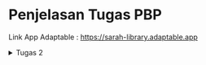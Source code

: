 # Penjelasan Tugas PBP
Link App Adaptable :  https://sarah-library.adaptable.app

<details>

<summary> Tugas 2 </summary>

<h1>Langkah Pembuatan Project Library Inventories</h1>

- Melakukan aktivasi Virtual Environment
: Hal ini dilakukan untuk mengisolasi **package** serta *dependencies* dari aplikasi sehingga tidak terjadi tabrakan dengan versi lain yang terdapat dalam komputer.

- Membuat Proyek Django Baru
: Untuk mengawali pembuatan project, saya melakukan instalasi *dependecies* dengan melakukan perintah `pip install -r requirements.txt` dan kemudian membuat proyek Django dengan nama library_inventory dengan perintah `django-admin startproject library_inventory`

- Konfigurasi Proyek dan Menjalankan Server
: Pada bagian ini saya mengizinkan akses aplikasi web dengan menambahkan "*" pada `ALLOWED_HOST` di `settings.py` dalam direktori proyek library_inventory. Kemudian untuk memastikan direktori aktif saya melakukan pemeriksaan dengan menjalankan perintah `python manage.py runserver`

- Membuat Aplikasi Main
: Setelah memiliki proyek Django, saya membuat aplikasi `main` dalam direktori proyek library_inventory. Aplikasi ini merupakan unit dari proyek Django yang mengatur fungsi-fungsi khusus dalam proyek yang sedang dibuat. Pembuatan aplikasi main dilakukan dengan perintah `python manage.py startapp main`  

- Melakukan Routing
: Langkah ini dilakukan untuk mengarahkan URL ke aplikasi main yang telah dbuat. Hal ini dilakukan dengan menambahkan routing ke file `urls.py` yang ada pada direktori proyek library_inventory dengan menambahkan `path('', include('main.urls'))`. Dengan begitu semua permintaan ke URL utama akan diteruskan ke main untuk diproses.

- Membuat Model Item
: Untuk mendefinisikan struktur data pada proyek ini, saya membuat model Item dalam file `models.py` yang terdapat dalam aplikasi main untuk mendefinisikan atribut, seperti name, amount, description, category, dan tanggal peminjaman.

- Membuat Fungsi Views.py
: Untuk mengatur logika dari proyek aplikasi ini, maka saya membuat fungsi items dalam file `views.py` yang terdapat dalam aplikasi main. Fungsi ini akan mengambil data dari model Item dan melakukan render ke dalam template HTML.

- Membuat Routing pada Fungsi
: Saya melakukan pendefinisian routing untuk fungsi yang telah dibuat di file `views.py` dalam file `urls.py`. Routing ini akan menentukan bagaimana HTTP akan mencapai fungsi yang tepat di aplikasi main ketika URL tertentu diakses.

- Implementasi Template HTML
: Saya membuat template HTML pada direktori baru di dalam aplikasi main. Template ini akan digunakan untuk mengatur tampilan halaman web yang akan diberikan kepada pengguna. Data yang diperoleh program dari `views.py` akan dimasukkan ke dalam template ini.

- Testing Django
: Saya melakukan test dari proyek ini dengan membuat unit test dan membuat TestCase dengan menggunakan models dari proyek library_inventory. Hal ini dilakukan untuk melakukan pengujian terhadap atribut yang terdapat dalam proyek.

- Add, Push, dan Commit ke dalam Repositori GitHub
: Setelah proses testing berhasil maka saya melakukan proses pengunggahan proyek ke repository Library-Inventory pada GitHub. Sebelum melakukan pengunggahan, saya membuat sebuah file `.gitignore` yang digunakan untuk menentukan berkas dan direktori yang harus diabaikan ole Git. Setelah itu barulah dilakukan add, commit, dan push ke repositori GitHub.

- Deployment ke Adaptable
: Setelah mengembangkan aplikasi secara lokal, maka saya melakukan deployment ke server atau platform hosting yang dapat diakses secara online dan memungkinkan untuk diakses oleh orang lain melalui internet.

- Membuat README.md
: Setelah semuanya selesai, saya membuat file `README.md` ini yang berisikan link dari aplikasi pada Adaptable dan menjawab pertanyaan seputar proyek aplikasi ini. Kemudian setelah selesai maka kembali melakukan add, commit, dan push ke repositori GitHub.

- Melakukan *deactivate* pada Virtual Environment
: Setelah selesai saya melakukan *deactivate* pada virtual environment karena telah selesai digunakan.

<h1>Bagan *request client* ke web aplikasi Django dan kaitannya antara urls.py, views.py, models.py, dan berkas HTML</h1>

Bagan 

        **Client's Web Browser**
                    ^
                    |
                    v
        **Django Web Application**
                    ^
                    |
                    v
                    |
    **urls.py** <---+--------->  **views.py**
                    |                 |
                    v                 v
                **models.py**   **items.html**
                    |
                    v
                **database**

**Client Web Browser** sebuah *request* dimulai dari web browser pengguna atau *client* ketika mereka memasukkan URL atau mengklik link. Kemudian permintaan tersebut akan diterima oleh aplikasi **web yang berbasis Django** dan diproses serta mengirimkan respon kembali ke *client*. File `urls.py` bertanggung jawab untuk menentukan bagaimana permintaan URL ini akan diarahkan dan menghubungkan URL yang diterima dari *client* dengan fungsi tindakan yag disesuaikan pada `views.py`. Ketika permintaan URL diteruskan oleh `urls.py`, `views.py` mengambil alih untuk memproses permintaan tersebut. `views.py` dapat mengakses model untuk memproses data dan merender `items.html` atau mengembalikan respins JSON, tergantung pada kasus penggunaan. `models.py` akan menggambarkan struktur data dalam aplikasi dan memberikan definisi model yang digunakan untuk berinteraksi dengan database atau data lainnya. `models.py` dapat digunakan oleh `views.py` untuk mengambil atau penyimpan data. `items.html` digunakan untuk mengatur tampila yang akan diberikan kepada pengguna atau *client*. `views.py` dapat merender `items.html` dengan data yang diambil dari model dan kemudian mengirimkannya kembali ke *client* sebagai respons HTML yang siap ditampilkan.

<h1>Alasan Menggunakan Virtual Environment dan Apa yang Terjadi Apabila Tidak Menggunakan Virtual Environment</h1>

Virtual environment digunakan untuk mengisolasi lingkungan dari pengembangan python dan hal ini akan memungkinkan penggunaan *package* dan dependensi proyek yang spesifik. Dengan digunakannya virtual environment, maka hal tersebut dapat membantu dalam mencegah konflik antar proyek dan menjaga kestabilan dari proyek. Selain itu kita dapat melakukan pengelolaan versi python dan *package* yang berbeda untuk setiap proyek dan terhindar dari masalah kompabilitas.
Kita tetap dapat membuat aplikasi Django tanpa virtual environment, namun hal tersebut tidak disarankan karena memungkinkan terjadinya konflik antar *package*, kesulitan pengelolaan berbagai versi python, dan juga adanya kesulitan dalam mengisolasi dependensi proyek yang berbeda.

<h1>MVC, MVT, MVVM, dan Perbedaannya</h1>

- MVC 
: *Model View Controller* adalah suatu model yang komponennya terbagi menjadi 3, yaitu Model, View, dan Controller. Komponen `model` berisikan logika dan status data yang terdapat dalam aplikasi. Komponen ini bertugas untuk mendapatkan dan memanipulasi data, berinteraksi dengan controller, berinteraksi dengan database, dan memperbarui tampilan dari aplikasi yang dikembangkan. Komponen `view` berhubungan dengan *interface* pengguna yang terdiri dari HTML/CSS.XML. View bekerjasama dengan controller untuk menciptakan tampilan yang dinamis. Komponen `controller` merupakan suatu komunikator antara view dan model.

- MVT
: *Model View Template* adalah suatu model yang komponennya terbagi menjadi 3, yaitu Model, View, dan Template. Komponen `model` berfungsi untuk mengelola data dan logika dari aplikasi. Komponen `template` merupakan komponen yang berhubungan dengan *interface* pengguna. Komponen ini bekerjasama dengan `view` yang merupakan komponen komunikator dari model dan template untuk menciptakan tampilan yang dinamis.

- MVVM
: *Model View ViewModel* merupakan suatu model yang komponennya terbagi menjadi 3, yaitu Model, View, dan ViewModel. Komponen `model` berfungsi untuk mengelola data yang digunakan untuk menjalankan suatu aplikasi. Komponen `view` berfungsi sebagai *interface* grafis antara pengguna dengan pola desain. Komponen ini juga berfungsi untuk menampilkan output dari data yang telah diproses. Komponen `ViewModel` di salah satu sisi merupakan abstraksi dari komponen `view`, namun di sisi yang lain komponen ini berfungsi sebagai penyedia pembungkus data model untuk ditautkan.

<h2>Perbedaan</h2>

- MVP dengan MVT
: MVT merupakan varian dari MVC yang digunakan dalam kerangka kerja Django. Pada MVT komponen `view` berperan seperti `controller` dalam MVC, sementara komponen `template` berperan seperti `view` dalam MVC.
- MVVM dengan MVC/MVT
: MVVM lebih umum untuk digunakan dalam pengembangan aplikasi berbasis kerangka kerja JavaScript, sementara MVC/MVT biasanya terkait dengan pengembangan server-side seperti Django. Kemudian MVVM juga dirancang untuk lebih memisahkan logika tampilan dari komponen `model` jika dibandingkan dengan MVC/MVT.

<h1>Referensi</h1>

- https://pythonistaplanet.com/difference-between-mvc-and-mvt/#google_vignette
- https://agus-hermanto.com/blog/detail/mvc-vs-mvp-vs-mvvm-apa-perbedaannya-mana-yang-terbaik-diantara-ketiganya-a
- https://pbp-fasilkom-ui.github.io/ganjil-2024/
- https://www.petanikode.com/python-virtualenv/

<summary> Tugas 3 </summary>

<h1>Perbedaan POST dan GET dalam Django</h1>

1. POST 
form POST digunakan untuk melakukan pengiriman data ke server dalam permintaan HTTP. Data tersebut tidak ditampilkan dalam URL dan form POST digunakan ketika user ingin mengirim data yang sensitif atau besar. form POST tidak dibatasi oleh panjang string dan lebih aman. Pengambilan variable dilakukan dengan `request.POST.get`, form POST ini juga biasanya digunakan untuk input data melalui form.

2. GET
form GET digunakan untuk mengambil data dari server. Data dikirimkan sebagai bagian dari URL, sehingga dapat dilihat oleh semua orang yang melihat URL tersebut, sehingga form GET digunakan untuk permintaan pencarian atau pengambilan data yang tidak sensitif. form GET cenderung tidak aman dan memiliki batasan panjang string yang hanya sampai 2047 karakter. Pengambilan variabel dapat dilakukan dengan `request.GET.get('query', '')`.

<h1>Perbedaan Utama XML, JSON, dan HTML dalam Pengiriman Data</h1>

1. XML (eXtensible Markup Language)
- **Tujuan Utama** : XML digunakan untuk menggambarkan dan mengirimkan data terstruktur antara komputer atau aplikasi.
- **Struktur** : XML memiliki struktur yang ketat dan harus mengikuti aturan sintaksis yang sesuai. Data dalam XML didefinisikan oleh tag dan atribut.
- **Fleksibilitas** : XML sangat fleksibel dan dapat digunakan untuk mewakili berbagai jenis data yang terstruktur.
- **Pemrosesan** : Parsing XML memerlukan upaya lebih dalam pengelolaan data karena XML cenderung lebih lengkap dan formal.

2. JSON (JavaScript Object Notation)
- **Tujuan Utama** : JSON digunakan untuk pertukaran data ringan dan pembacaan oleh mesin antara aplikasi web dan server.
- **Struktur** : JSON memiliki struktur yang lebih sederhana dibandingkan XML. Data dalam JSON didefinisikan dalam format pasangan "key-value" yang mirip dengan objek JavaScript.
- **Fleksibilitas** : JSON cocok untuk data terstruktur seperi array dan objek. JSON lebih cocok untuk data yang akan digunakan dalam bahasa pemrograman modern.
- **Pemrosesan** : Parsing JSON lebih mudah dan lebih cepat karena formatnya lebih ringkas dan sesuai dengan JavaScript.

3. HTML (Hypertext Markup Language)
- **Tujuan Utama** : HTML digunakan untuk membuat struktur dan tampilan halaman web, bukan untuk pertukaran data. Namun, dapat digunakan untuk menampilkan data dalam format yang dapat dibaca oleh manusia.
- **Struktur** : HTML memiliki struktur yang khusus untuk membuat elemen-elemen tampilan seperti paragraf, tabel, gambar, dan hyperlink.
- **Fleksibilitas** : HTML tidak sefleksibel XML atau JSON dalam hal menggambarkan data terstruktur. HTML lebih terfokus pada presentasi data.

<h1>Alasan Digunakannya JSON Pada Web Modern</h1>

- JSON adalah format data ringkas yang mudah dibaca dan dimengerti oleh manusia, sehingga membuatnya sangat berguna dalam komunikasi antara aplikasi web dan server.
- JSON digunakan secara luas dalam pengembangan web dan dapat diuraikan dan dibuat dengan mudah menggunakan bahasa pemrograman seperti JavaScript, Python, dan bahasa lainnya.
- Karena ringan dan efisien, JSON meminimalkan beban lalu lintas jaringan saat mengirim data antara aplikasi web, yang mana merupakan aspek penting dalam kinerja aplikasi yang responsif.

<h1>Implementasi Checklist</h1>

<h2>Membuat Form Input Data dan Menampilkan Data Produk</h2>

Untuk membuat bagian input form dari aplikasi peminjaman buku, pada folder `main` dibuat file baru dengan nama `forms.py` untuk membuat struktur form yang dapat menerima data produk baru dengan menambahkan kode berikut.

``` python
from django.forms import ModelForm
    from main.models import Item
    
    class ItemForm(ModelForm):
        class Meta:
            model = Item
            fields = ["name", "amount", "category", "borrow_date", "description"] 
```

dimana `model = Item` untuk menunjukkan model yang akan digunakan untuk form dan `fields` yang akan menunjukkan field dari model Item yang digunakan untuk form.

<h2>Menghubungkan forms.py dengan views.py</h2>

Pada file `views.py` yang ada pada folder `main` dengan menambahkan import yang dibutuhkan dan membuat fungsi baru `borrow_books` yang menerima parameter `request` dan menghasilkan formulisr untuk menambahkan data buku yang ingin dipinjam.

```python
from django.http import HTTpResponseRedirect
from main.forms import ItemForm, Item
from django.urls import reverse

def borrow_books(request):
    form = ItemForm(request.POST or None)

    if form.is_valid() and request.method == "POST":
        form.save()
        return HttpResponseRedirect(reverse('main:items'))
    
    context = {'form' : form}
    return render(request, "borrow_books.html", context)
```

form pada kode tersebut digunakan untuk membuat form item baru berdasarkan input dari user dengan menggunakan form POST dan melakukan redirect ke `items` setelah data pada form berhasil disimpan.

<h2>Mengubah fungsi `items` untuk memanggil objek buku pada *database*</h2>

Untuk mengambil object pada database, di fungsi `items` dilakukan pengubahan menjadi seperti berikut.

```python
def items(request) :
    books = Item.objects.all()

    total_book = sum([book.amount for book in books])
    
    context = {
        'application' : 'Library Inventories',
        'name' : 'Sarah Nazly Nuraya',
        'class' : 'PBP - A',
        'books' : books,
        'total_book' : total_book,
    }
    
    return render(request, 'items.html', context)
```

<h2>Melakukan root URL `borrow_books`</h2>

Karena pada `urls.py` sudah dilakukan import
```python
from . import views
```
Maka tidak diperlukan lagi menambahkan nama fungsi untuk diimport karena sudah secara otomatis program akan menambahkan semua fungsi yang ada dalam `views.py`. Oleh karena itu saya hanya menambahkan *path url* ke dalam `urlpatterns` pada `urls.py` untuk mengakses fungsi `borrow_books`.
```python
...
path('borrow-books/', views.borrow_books, name='borrow-books'),
```

<h2>Membuat Halaman untuk Input Form</h2>

Agar kita dapat melakukan input form buku yang ingin dipinjam, maka dibutuhkan laman yang menampilkan tabel yang dapat diisi dengan data buku. Oleh karena itu perlu dibuat file HTML baru `borrow_books.html` yang berisikan kode berikut.
```html
{% extends 'base.html' %} 

{% block content %}
<h1>Borrow a Book</h1>

<form method="POST">
    {% csrf_token %}
    <table>
        {{ form.as_table }}
        <tr>
            <td></td>
            <td>
                <input type="submit" value="Add Book"/>
            </td>
        </tr>
    </table>
</form>

{% endblock %}
```
Kode tersebut akan memberikan fields form seperti yang sudah dibuat pada `forms.py` sebagai *table* dan juga memberikan tombol *submit* untuk mengirimkan *request* ke *view*.

<h2>Memperlihatkan Produk yang Sudah di-input pada Input Form di Halaman Utama</h2>

Untuk menampilkan data yang sudah ditambahkan pada input form, pada file `main.html` dapat ditambahkan `{% block content %}` dan juga memberikan tampilan table yang berisikan data inputan form sebagai berikut.
```html
{% extends 'base.html' %}

{% block content %}
<h1>Library Inventory</h1>

    <h5>Name    :</h5>
    <p>{{ name }}</p>

    <h5>Class   :</h5>
    <p>{{ class }}</p>

    <p>Kamu telah meminjam {{ books|length }} buku dengan total {{ total_book }} item pada aplikasi ini.</p>

<table>
    <tr>
        <th>Book Name</th>
        <th>Amount</th>
        <th>Category</th>
        <th>Borrow Date</th>
        <th>Description</th>
    </tr>

    {% for item in books %}
        <tr>
            <td>{{item.name}}</td>
            <td>{{item.amount}}</td>
            <td>{{item.category}}</td>
            <td>{{item.borrow_date}}</td>
            <td>{{item.description}}</td>
        </tr>
    {% endfor %}
</table>

<br />

<a href="{% url 'main:borrow-books' %}">
    <button>
        Add New Book
    </button>
</a>

{% endblock content %}
```
Kemudian jalankan aplikasi dengan perintah `python manage.py runserver`.

<h2>Menambahkan Fungsi Mengembalikan Data dalam XML</h2>

Pada file `views.py` perlu diberikan tambahan import `HttpResponse` dan `serializers` yang dapat melakukan translate objek model menjadi format XML. Kemudian perlu untuk dibuat fungsi tambahan `show_xml` yang dapat menyimpan hasil *query* dari data pada `Item` dan melakukan return menjadi XML.
```python
from django.http import HttpResponse
from django.core import serializers
```
```python
def show_xml(request):
    data = Item.objects.all()
    
    return HttpResponse(serializers.serialize("xml", data), content_type='application/xml')
```
Untuk melakukan return hasil *query* berdasarkan ID tertentu maka perlu ditambahkan parameter id yang nantinya akan disimpan dalam variabel sesuai dengan ID tertentu pada `Item`.
```python
def xml_by_id(request, id):
    data = Item.objects.filter(pk=id)

    return HttpResponse(serializers.serialize("xml", data), content_type="application/xml")
```

<h2>Menambahkan Fungsi Mengembalikan Data dalam JSON</h2>

Untuk menampilkan data dalam format JSON diperlukan fungsi baru `show_json` yang menyimpan hasil *query* berdasarkan data pada `Item` dan melakukan return menjadi JSON.
```python
def show_json(request):
    data = Item.objects.all()

    return HttpResponse(serializers.serialize("json", data), content_type="application/json")
```
Untuk melakukan return hasil *query* berdasarkan ID tertentu maka perlu ditambahkan parameter id yang nantinya akan disimpan dalam variabel sesuai dengan ID tertentu pada `Item`.
```python
def json_by_id(request, id):
    data = Item.objects.filter(pk=id)

    return HttpResponse(serializers.serialize("json", data), content_type="application/json")
```

<h2>Membuat Routing URL untuk Masing-Masing Fungsi Views</h2>

Karena pada `urls.py` telah dilakukan `import . from views`, maka tidak perlu menambahkan nama fungsi di views pada import karena program secara otomatis sudah mengakses semua fungsi yang ada pada `views.py`. Oleh karena itu untuk melakukan routing hanya perlu menambahkan `urlpatterns` seperti berikut.
```python
...
path('xml/', views.show_xml, name='show_xml'),
path('json/', views.show_json, name='show_json'),
path('xml/<int:id>/', views.xml_by_id, name='xml_by_id'),
path('json/<int:id>/', views.json_by_id, name='json_by_id'),
```

<h2>Menggunakan Postman Sebagai Data *Viewer*</h2>

1. Tampilan Halaman Utama Program Library Inventory

![Tampilan Main Page](Postman/Main.jpg)

2. Tampilan Data dalam XML

![Tampilan Data XML](Postman/XML1.jpg)
![Tampilan Data XML](Postman/XML2.jpg)
![Tampilan Data XML](Postman/XML3.jpg)

3. Tampilan Data dalam XML dengan ID 5

![Tampilan Data XML ID 5](Postman/XMLID5.jpg)

4. Tampilan Data dalam JSON

![Tampilan Data JSON](Postman/JSON1.jpg)
![Tampilan Data JSON](Postman/JSON2.jpg)
![Tampilan Data JSON](Postman/JSON3.jpg)
![Tampilan Data JSON](Postman/JSON4.jpg)

5. Tampilan Data dalam JSON dengan ID 5

![Tampilan Data JSON ID 5](Postman/JSONID5.jpg)

<h2>BONUS</h2>

Untuk mengimplementasikan tampilan akumulasi data yang tersimpan dalam aplikasi, saya menambahkan dalam `items.html` kode berikut.
```html
...
<p>Kamu telah meminjam {{ books|length }} buku dengan total {{ total_book }} item pada aplikasi ini.</p>
...
```
perhitungan `total_book` telah dilakukan pada `views.py` dengan kode berikut.
```python
...
total_book = sum([book.amount for book in books])
...
```

<h2>Melakukan Add, Commit, dan Push ke GitHub</h2>

Kita dapat melakukan `add` dari semua file yang diperbarui dengan perintah `git add .`, kemudian melakukan `commit` "Tugas 3" dengan perintah `git commit -m "Tugas 3"`, dan yang terakhir melakukan `push` ke repository GitHub dengan perintah `git push -u origin main`.

</details>